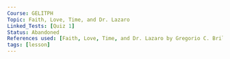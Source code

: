```yaml
---
Course: GELITPH
Topic: Faith, Love, Time, and Dr. Lazaro
Linked_Tests: [Quiz 1]
Status: Abandoned
References used: [Faith, Love, Time, and Dr. Lazaro by Gregorio C. Brilliantes]
tags: [lesson]
---
```

